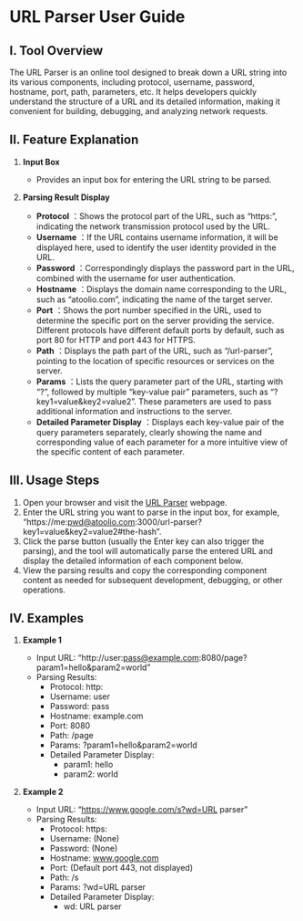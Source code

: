# URL Parser User Guide

## I. Tool Overview
The URL Parser is an online tool designed to break down a URL string into its various components, including protocol, username, password, hostname, port, path, parameters, etc. It helps developers quickly understand the structure of a URL and its detailed information, making it convenient for building, debugging, and analyzing network requests.

## II. Feature Explanation

  1. **Input Box**
     * Provides an input box for entering the URL string to be parsed.

  2. **Parsing Result Display**
     * **Protocol** ：Shows the protocol part of the URL, such as “https:”, indicating the network transmission protocol used by the URL.
     * **Username** ：If the URL contains username information, it will be displayed here, used to identify the user identity provided in the URL.
     * **Password** ：Correspondingly displays the password part in the URL, combined with the username for user authentication.
     * **Hostname** ：Displays the domain name corresponding to the URL, such as “atoolio.com”, indicating the name of the target server.
     * **Port** ：Shows the port number specified in the URL, used to determine the specific port on the server providing the service. Different protocols have different default ports by default, such as port 80 for HTTP and port 443 for HTTPS.
     * **Path** ：Displays the path part of the URL, such as “/url-parser”, pointing to the location of specific resources or services on the server.
     * **Params** ：Lists the query parameter part of the URL, starting with “?”, followed by multiple “key-value pair” parameters, such as “?key1=value&key2=value2”. These parameters are used to pass additional information and instructions to the server.
     * **Detailed Parameter Display** ：Displays each key-value pair of the query parameters separately, clearly showing the name and corresponding value of each parameter for a more intuitive view of the specific content of each parameter.

## III. Usage Steps

  1. Open your browser and visit the [URL Parser](https://atoolio.com/url-parser) webpage.
  2. Enter the URL string you want to parse in the input box, for example, “https://me:pwd@atoolio.com:3000/url-parser?key1=value&key2=value2#the-hash”.
  3. Click the parse button (usually the Enter key can also trigger the parsing), and the tool will automatically parse the entered URL and display the detailed information of each component below.
  4. View the parsing results and copy the corresponding component content as needed for subsequent development, debugging, or other operations.

## IV. Examples

  1. **Example 1**
     * Input URL: “http://user:pass@example.com:8080/page?param1=hello&param2=world”
     * Parsing Results:
       * Protocol: http:
       * Username: user
       * Password: pass
       * Hostname: example.com
       * Port: 8080
       * Path: /page
       * Params: ?param1=hello&param2=world
       * Detailed Parameter Display:
         * param1: hello
         * param2: world

  2. **Example 2**
     * Input URL: “https://www.google.com/s?wd=URL parser”
     * Parsing Results:
       * Protocol: https:
       * Username: (None)
       * Password: (None)
       * Hostname: www.google.com
       * Port: (Default port 443, not displayed)
       * Path: /s
       * Params: ?wd=URL parser
       * Detailed Parameter Display:
         * wd: URL parser